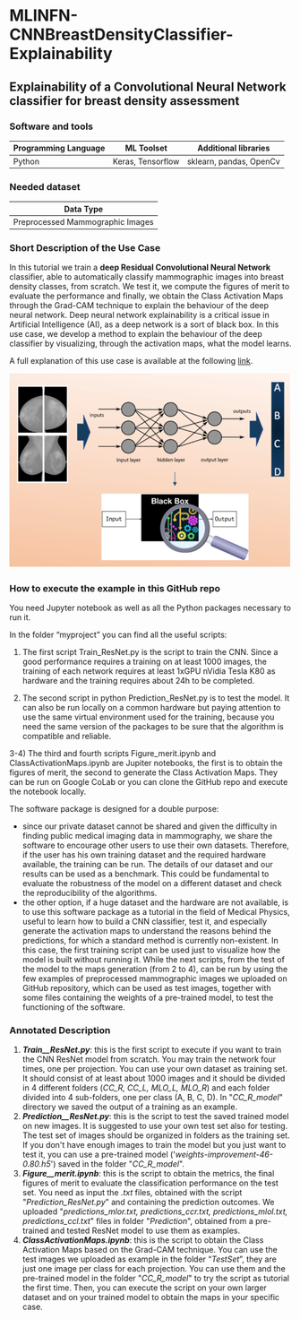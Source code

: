 # MLINFN-CNNBreastDensityClassifier-Explainability
## Explainability of a Convolutional Neural Network classifier for breast density assessment

### Software and tools

| Programming Language | ML Toolset | Additional libraries |
| -------------- | -------------- | -------------- |
| Python | Keras, Tensorflow | sklearn, pandas, OpenCv |

### Needed dataset

| Data Type |
| ------------ | 
| Preprocessed Mammographic Images |

### Short Description of the Use Case

In this tutorial we train a **deep Residual Convolutional Neural Network** classifier, able to automatically classify mammographic images into breast density classes, from scratch. We test it, we compute the figures of merit to evaluate the performance and finally, we obtain the Class Activation Maps through the Grad-CAM technique to explain the behaviour of the deep neural network. 
Deep neural network explainability is a critical issue in Artificial Intelligence (AI), as a deep network is a sort of black box. In this use case, we develop a method to explain the behaviour of the deep classifier by visualizing, through the activation maps, what the model learns.

A full explanation of this use case is available at the following [link](https://confluence.infn.it/display/MLINFN/Explainability+of+a+CNN+classifier+for+breast+density+assessment).

![Explainability image](https://github.com/camillascapicchio/MLINFN-CNNBreastDensityClassifier-Explainability/blob/main/myproject/Figures/explainability.png)

### How to execute the example in this GitHub repo

You need Jupyter notebook as well as all the Python packages necessary to run it.

In the folder “myproject” you can find all the useful scripts: 

1) The first script Train_ResNet.py is the script to train the CNN. Since a good performance requires a training on at least 1000 images, the training of each network requires at least 1xGPU nVidia Tesla K80 as hardware and the training requires about 24h to be completed.

2) The second script in python Prediction_ResNet.py is to test the model. It can also be run locally on a common hardware but paying attention to use the same virtual environment used for the training, because you need the same version of the packages to be sure that the algorithm is compatible and reliable.

3-4) The third and fourth scripts Figure_merit.ipynb and ClassActivationMaps.ipynb are Jupiter notebooks, the first is to obtain the figures of merit, the second to generate the Class Activation Maps. They can be run on Google CoLab or you can clone the GitHub repo and execute the notebook locally.

The software package is designed for a double purpose:

*   since our private dataset cannot be shared and given the difficulty in finding public medical imaging data in mammography, we share the software to encourage other users to use their own datasets. Therefore, if the user has his own training dataset and the required hardware available, the training can be run. The details of our dataset and our results can be used as a benchmark. This could be fundamental to evaluate the robustness of the model on a different dataset and check the reproducibility of the algorithms.
*   the other option, if a huge dataset and the hardware are not available, is to use this software package as a tutorial in the field of Medical Physics, useful to learn how to build a CNN classifier, test it, and especially generate the activation maps to understand the reasons behind the predictions, for which a standard method is currently non-existent. In this case, the first training script can be used just to visualize how the model is built without running it. While the next scripts, from the test of the model to the maps generation (from 2 to 4), can be run by using the few examples of preprocessed mammographic images we uploaded on GitHub repository, which can be used as test images, together with some files containing the weights of a pre-trained model, to test the functioning of the software.


### Annotated Description

1. _**Train__ResNet.py**_:  this is the first script to execute if you want to train the CNN ResNet model from scratch. You may train the network four times, one per projection. You can use your own dataset as training set. It should consist of at least about 1000 images and it should be divided in 4 different folders  (*CC_R, CC_L, MLO_L, MLO_R*) and each folder divided into 4 sub-folders, one per class (A, B, C, D). In "*CC_R_model*" directory we saved the output of a training as an example.
2. _**Prediction__ResNet.py**_: this is the script to test the saved trained model on new images.  It is suggested to use your own test set also for testing. The test set of images should be organized in folders as the training set. If you don't have enough images to train the model but you just want to test it, you can use a pre-trained model ('*weights-improvement-46-0.80.h5*') saved in the folder "*CC_R_model*".
3. _**Figure__merit.ipynb**_: this is the script to obtain the metrics, the final figures of merit to evaluate the classification performance on the test set. You need as input the *.txt* files, obtained with the script "*Prediction_ResNet.py*" and containing the prediction outcomes. We uploaded "*predictions_mlor.txt, predictions_ccr.txt, predictions_mlol.txt, predictions_ccl.txt*" files in folder "*Prediction*", obtained from a pre-trained and tested ResNet model to use them as examples.
4. _**ClassActivationMaps.ipynb**_: this is the script to obtain the Class Activation Maps based on the Grad-CAM technique. You can use the test images we uploaded as example in the folder “*TestSet*”, they are just one image per class for each projection. You can use them and the pre-trained model in the folder "*CC_R_model*" to try the script as tutorial  the first time. Then, you can execute the script on your own larger dataset and on your trained model to obtain the maps in your specific case.


